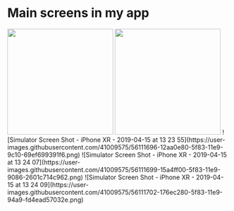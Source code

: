# Main screens in my app
<img src ="https://user-images.githubusercontent.com/41009575/56111696-12aa0e80-5f83-11e9-9c10-69ef699391f6.png" width = "240">
<img src ="https://user-images.githubusercontent.com/41009575/56111699-15a4ff00-5f83-11e9-9086-2601c714c962.png" width = "240">
![Simulator Screen Shot - iPhone XR - 2019-04-15 at 13 23 55](https://user-images.githubusercontent.com/41009575/56111696-12aa0e80-5f83-11e9-9c10-69ef699391f6.png)
![Simulator Screen Shot - iPhone XR - 2019-04-15 at 13 24 07](https://user-images.githubusercontent.com/41009575/56111699-15a4ff00-5f83-11e9-9086-2601c714c962.png)
![Simulator Screen Shot - iPhone XR - 2019-04-15 at 13 24 09](https://user-images.githubusercontent.com/41009575/56111702-176ec280-5f83-11e9-94a9-fd4ead57032e.png)
